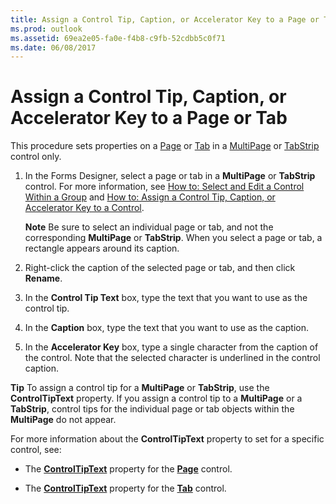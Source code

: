 ```yaml
---
title: Assign a Control Tip, Caption, or Accelerator Key to a Page or Tab
ms.prod: outlook
ms.assetid: 69ea2e05-fa0e-f4b8-c9fb-52cdbb5c0f71
ms.date: 06/08/2017
---
```



# Assign a Control Tip, Caption, or Accelerator Key to a Page or Tab

This procedure sets properties on a  [Page](page-object-outlook-forms-script.md) or [Tab](tab-object-outlook-forms-script.md) in a [MultiPage](multipage-object-outlook-forms-script.md) or [TabStrip](tabstrip-object-outlook-forms-script.md) control only.


1. In the Forms Designer, select a page or tab in a  **MultiPage** or **TabStrip** control. For more information, see [How to: Select and Edit a Control Within a Group](select-and-edit-a-control-within-a-group.md) and [How to: Assign a Control Tip, Caption, or Accelerator Key to a Control](assign-a-control-tip-caption-or-accelerator-key-to-a-control.md). 
    
     **Note**  Be sure to select an individual page or tab, and not the corresponding  **MultiPage** or **TabStrip**. When you select a page or tab, a rectangle appears around its caption.
2. Right-click the caption of the selected page or tab, and then click  **Rename**. 
    
3. In the  **Control Tip Text** box, type the text that you want to use as the control tip.
    
4. In the  **Caption** box, type the text that you want to use as the caption.
    
5. In the  **Accelerator Key** box, type a single character from the caption of the control. Note that the selected character is underlined in the control caption.
    

 **Tip**  To assign a control tip for a  **MultiPage** or **TabStrip**, use the  **ControlTipText** property. If you assign a control tip to a **MultiPage** or a **TabStrip**, control tips for the individual page or tab objects within the  **MultiPage** do not appear.

 For more information about the **ControlTipText** property to set for a specific control, see:

- The  **[ControlTipText](page-controltiptext-property-outlook-forms-script.md)** property for the **[Page](page-object-outlook-forms-script.md)** control.
    
- The  **[ControlTipText](tab-controltiptext-property-outlook-forms-script.md)** property for the **[Tab](tab-object-outlook-forms-script.md)** control.
    


